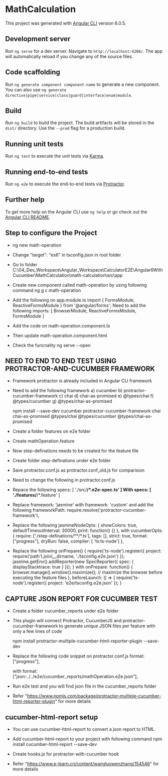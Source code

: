 # MathCalculation

This project was generated with [Angular CLI](https://github.com/angular/angular-cli) version 6.0.5.

## Development server

Run `ng serve` for a dev server. Navigate to `http://localhost:4200/`. The app will automatically reload if you change any of the source files.

## Code scaffolding

Run `ng generate component component-name` to generate a new component. You can also use `ng generate directive|pipe|service|class|guard|interface|enum|module`.

## Build

Run `ng build` to build the project. The build artifacts will be stored in the `dist/` directory. Use the `--prod` flag for a production build.

## Running unit tests

Run `ng test` to execute the unit tests via [Karma](https://karma-runner.github.io).

## Running end-to-end tests

Run `ng e2e` to execute the end-to-end tests via [Protractor](http://www.protractortest.org/).

## Further help

To get more help on the Angular CLI use `ng help` or go check out the [Angular CLI README](https://github.com/angular/angular-cli/blob/master/README.md).

## Step to configure the Project
* ng new math-operation
* Change "target": "es6" in tsconfig.json in root folder
* Go to folder C:\04_Dev_Workspace\Angular_Workspace\CalculatorE2E\Angular6WithCucumber\MathCalculation\math-calculation\src\app
* Create new component called math-operation by using following command
  ng g c math-operation
* Add the following on app.module.ts
  import { FormsModule, ReactiveFormsModule } from '@angular/forms';
  Need to add the following
  imports: [
      BrowserModule,
      ReactiveFormsModule,
      FormsModule
    ]

* Add the code on math-operation.component.ts
* Then update math-operation.component.html
* Check the funcnality ng serve --open

## NEED TO END TO END TEST USING PROTRACTOR-AND-CUCUMBER FRAMEWORK
* Framework protractor is already included in Angular CLI framework
* Need to add the following framework
  a) cucumber
  b) protractor-cucumber-framework
  c) chai
  d) chai-as-promised
  e) @types/chai
  f) @types/cucumber
  g) @types/chai-as-promised
  
  npm install --save-dev cucumber protractor-cucumber-framework chai chai-as-promised @types/chai @types/cucumber @types/chai-as-promised
 
* Create a folder features on e2e folder
* Create mathOperation.feature
* Now step-definations needs to be created for the feature file
* Create folder step-definations under e2e folder
* Save protractor.conf.js as protractor.conf_old.js for comparision
* Need to change the following in protractor.conf.js
* Repace the following
  specs: [
      './src/**/*.e2e-spec.ts'
    ]
  With
  specs: [
      './features/**/*.feature'
    ]
* Replace framework: 'jasmine' with framework: 'custom' and add the following
  frameworkPath: require.resolve('protractor-cucumber-framework'),
  
* Replace the following 
  jasmineNodeOpts: {
      showColors: true,
      defaultTimeoutInterval: 30000,
      print: function() {}
    },
  with
  cucumberOpts: {
      require: ['./step-definations/**/*.ts'],
      tags: [],
      strict: true,
      format: ["progress"],
      dryRun: false,
      compiler: [ 'ts:ts-node']
    },
    
* Replace the following
  onPrepare() {
      require('ts-node').register({
        project: require('path').join(__dirname, './tsconfig.e2e.json')
      });
      jasmine.getEnv().addReporter(new SpecReporter({ spec: { displayStacktrace: true } }));
    }
  with
  onPrepare: function() {
      browser.manage().window().maximize(); // maximize the browser before executing the feature files
    },
    beforeLaunch: () => {
      require('ts-node').register({
        project: 'e2e/tsconfig.e2e.json'
      });
    }

## CAPTURE JSON REPORT FOR CUCUMBER TEST
* Create a folder cucumber_reports under e2e folder
* This plugin will connect Protractor, CucumberJS and protractor-cucumber-framework to generate 
  unique JSON files per feature with only a few lines of code
  
  npm install protractor-multiple-cucumber-html-reporter-plugin --save-dev
* Replace the following code snippet on protractor.conf.js 
  format: ["progress"],
  
  with 
  format: ["json:../../e2e/cucumber_reports/mathOperation.e2e.json"],
* Run e2e test and you will find json file in the cucumber_reports folder
* Refer "https://www.npmjs.com/package/protractor-multiple-cucumber-html-reporter-plugin" for more details

## cucumber-html-report setup
* You can use cucumber-html-report to convert a json report to HTML. 
* Add cucumber-html-report to your project with following command
  npm install cucumber-html-report --save-dev
  
* Create hooks.js for protractor-with-cucumber hook
* Refer  "https://www.e-learn.cn/content/wangluowenzhang/154546" for more details

